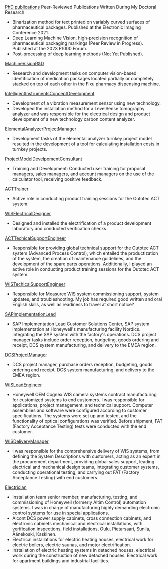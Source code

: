 [PhD publications](PhDPublications.md)
Peer-Reviewed Publications Written During My Doctoral Research
- Binarization method for text printed on variably curved surfaces of pharmaceutical packages. Published at the Electronic Imaging Conference 2021.
- Deep Learning Machine Vision, high-precision recognition of pharmaceutical packaging markings (Peer Review in Progress). Published at the 2023 F1000 Forum.
- Post-processing of deep learning methods (Not Yet Published).

[MachineVisionR&D](MachineVisionR&D.md)
- Research and development tasks on computer vision-based identification of medication packages located partially or completely stacked on top of each other in the Fixu pharmacy dispensing machine.

[IntelligentInstrumentsConceptDevelopment](IntelligentInstrumentsConceptDevelopment.md)
- Development of a vibration measurement sensor using new technology.
- Developed the installation method for a LevelSense tomography analyzer and was responsible for the electrical design and product development of a new technology carbon content analyzer.

[ElementalAnalyzerProjectManager](ElementalAnalyzerProjectManager.md)
- Development tasks of the elemental analyzer turnkey project model resulted in the development of a tool for calculating installation costs in turnkey projects.

[ProjectModelDevelpomentConsultant](ProjectModelDevelpomentConsultant.md)
- Training and Development: Conducted user training for proposal managers, sales managers, and account managers on the use of the calculator tool, receiving positive feedback.

[ACTTrainer](ACTTrainer.md)
- Active role in conducting product training sessions for the Outotec ACT system.

[WISElectricalDesigner](WISelectricalDesigner.md)
- Designed and installed the electrification of a product development laboratory and conducted verification checks.

[ACTTechicalSupportEngineer](ACTTechicalSupportEngineer.md)
- Responsible for providing global technical support for the Outotec ACT system (Advanced Process Control), which entailed the productization of the system, the creation of maintenance guidelines, and the development of the spare parts operations. Additionally, I played an active role in conducting product training sessions for the Outotec ACT system.

[WISTechicalSupportEngineer](WISTechicalSupportEngineer.md)
- Responsible for Measurex WIS system commissioning support, system updates, and troubleshooting. My job has required good written and oral English skills, as well as readiness to travel at short notice?

[SAPImplementationLead](SAPImplementationLead.md)
- SAP Implementation Lead Customer Solutions Center, SAP system implementation at Honeywell's manufacturing facility Nordics. Integrating the SAP system with the factory's operations. DCS project manager tasks include order reception, budgeting, goods ordering and receipt, DCS system manufacturing, and delivery to the EMEA region.

[DCSProjectManager](DCSProjectManager.md)
- DCS project manager, purchase orders reception, budgeting, goods ordering and receipt, DCS system manufacturing, and delivery to the EMEA region.

[WISLeadEngineer](WISLeadEngineer.md)
- Honeywell OEM Cognex WIS camera systems contract manufacturing for customized systems to end customers. I was responsible for applications, project management, and technical support. Computer assemblies and software were configured according to customer specifications. The systems were set up and tested, and the functionality of optical configurations was verified. Before shipment, FAT (Factory Acceptance Testing) tests were conducted with the end customer.

[WISDeliveryManager](WISDeliveryManager.md)
- I was responsible for the comprehensive delivery of WIS systems, from defining the System Descriptions with customers, acting as an expert in the procurement department, providing global sales support, leading electrical and mechanical design teams, integrating customer systems, conducting operational testing, and carrying out FAT (Factory Acceptance Testing) with end customers.

[Electrician](Electrician.md)

- Installation team senior member, manufacturing, testing, and commissioning of Honeywell (formerly Altim Control) automation systems. I was in charge of manufacturing highly demanding electronic control systems for use in special applications.
- Alcont DCS power supply cabinets, cross connection cabinets, and electronic cabinets mechanical and electrical installations, with verification inspections, field installations, Oulu, Pietarsaari, Sunila, Äänekoski, Kaskinen.
- Electrical installations for electric heating houses, electrical work for electric boilers, electric saunas, and motor electrification.
- Installation of electric heating systems in detached houses, electrical work during the construction of new detached houses. Electrical work for apartment buildings and industrial facilities.
